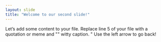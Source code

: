 ```yaml
---
layout: slide
title: "Welcome to our second slide!"
---
```

Let’s add some content to your file. Replace line 5 of your file with a quotation or meme and "" witty caption. "
Use the left arrow to go back!

